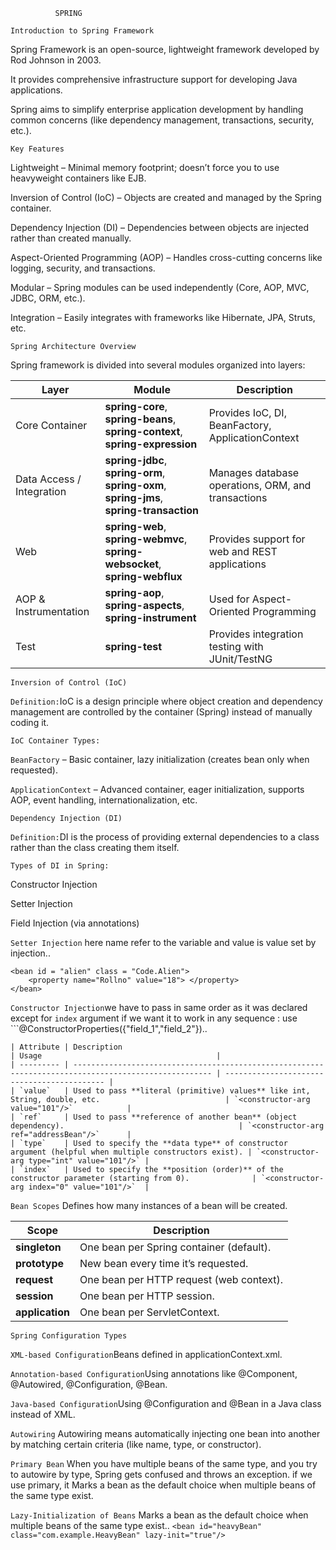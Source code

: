 ```           SPRING                ```

```Introduction to Spring Framework```

Spring Framework is an open-source, lightweight framework developed by Rod Johnson in 2003.

It provides comprehensive infrastructure support for developing Java applications.

Spring aims to simplify enterprise application development by handling common concerns (like dependency management, transactions, security, etc.).

```Key Features```

Lightweight – Minimal memory footprint; doesn’t force you to use heavyweight containers like EJB.

Inversion of Control (IoC) – Objects are created and managed by the Spring container.

Dependency Injection (DI) – Dependencies between objects are injected rather than created manually.

Aspect-Oriented Programming (AOP) – Handles cross-cutting concerns like logging, security, and transactions.

Modular – Spring modules can be used independently (Core, AOP, MVC, JDBC, ORM, etc.).

Integration – Easily integrates with frameworks like Hibernate, JPA, Struts, etc.

```Spring Architecture Overview```

Spring framework is divided into several modules organized into layers:

| Layer                     | Module                                                                                  | Description                                        |
| ------------------------- | --------------------------------------------------------------------------------------- | -------------------------------------------------- |
| Core Container            | **spring-core**, **spring-beans**, **spring-context**, **spring-expression**            | Provides IoC, DI, BeanFactory, ApplicationContext  |
| Data Access / Integration | **spring-jdbc**, **spring-orm**, **spring-oxm**, **spring-jms**, **spring-transaction** | Manages database operations, ORM, and transactions |
| Web                       | **spring-web**, **spring-webmvc**, **spring-websocket**, **spring-webflux**             | Provides support for web and REST applications     |
| AOP & Instrumentation     | **spring-aop**, **spring-aspects**, **spring-instrument**                               | Used for Aspect-Oriented Programming               |
| Test                      | **spring-test**                                                                         | Provides integration testing with JUnit/TestNG     |


```Inversion of Control (IoC)```

```Definition:```IoC is a design principle where object creation and dependency management are controlled by the container (Spring) instead of manually coding it.

```IoC Container Types:```

```BeanFactory``` – Basic container, lazy initialization (creates bean only when requested).

```ApplicationContext``` – Advanced container, eager initialization, supports AOP, event handling, internationalization, etc.

```Dependency Injection (DI)```

```Definition:```DI is the process of providing external dependencies to a class rather than the class creating them itself.

```Types of DI in Spring:```

Constructor Injection

Setter Injection

Field Injection (via annotations)

```Setter Injection``` here name refer to the variable and value is value set by injection..
```
<bean id = "alien" class = "Code.Alien">
    <property name="Rollno" value="18"> </property>
</bean>
```

```Constructor Injection```we have to pass in same order as it was declared except for ```index``` argument 
if we want it to work in any sequence : use ```@ConstructorProperties({"field_1","field_2"})..
```
| Attribute | Description                                                                                           | Usage                                       |
| --------- | ----------------------------------------------------------------------------------------------------- | ------------------------------------------- |
| `value`   | Used to pass **literal (primitive) values** like int, String, double, etc.                            | `<constructor-arg value="101"/>`            |
| `ref`     | Used to pass **reference of another bean** (object dependency).                                       | `<constructor-arg ref="addressBean"/>`      |
| `type`    | Used to specify the **data type** of constructor argument (helpful when multiple constructors exist). | `<constructor-arg type="int" value="101"/>` |
| `index`   | Used to specify the **position (order)** of the constructor parameter (starting from 0).              | `<constructor-arg index="0" value="101"/>`  |

```

```Bean Scopes```
Defines how many instances of a bean will be created.

| Scope           | Description                              |
| --------------- | ---------------------------------------- |
| **singleton**   | One bean per Spring container (default). |
| **prototype**   | New bean every time it’s requested.      |
| **request**     | One bean per HTTP request (web context). |
| **session**     | One bean per HTTP session.               |
| **application** | One bean per ServletContext.             |

```Spring Configuration Types```

```XML-based Configuration```Beans defined in applicationContext.xml.

```Annotation-based Configuration```Using annotations like @Component, @Autowired, @Configuration, @Bean.

```Java-based Configuration```Using @Configuration and @Bean in a Java class instead of XML.

```Autowiring```
Autowiring means automatically injecting one bean into another by matching certain criteria (like name, type, or constructor).


```Primary Bean```
When you have multiple beans of the same type, and you try to autowire by type, Spring gets confused and throws an exception.
if we use primary, it Marks a bean as the default choice when multiple beans of the same type exist.

```Lazy-Initialization of Beans```
Marks a bean as the default choice when multiple beans of the same type exist..
```<bean id="heavyBean" class="com.example.HeavyBean" lazy-init="true"/>```

